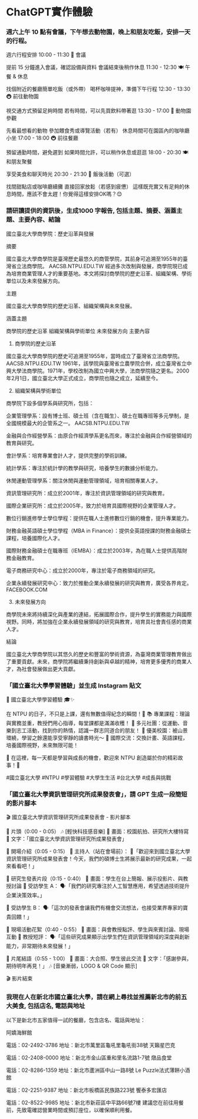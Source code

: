 # ChatGPT實作體驗
### 週六上午 10 點有會議，下午想去動物園，晚上和朋友吃飯，安排一天的行程。
週六行程安排
10:00 - 11:30 📌 會議

提前 15 分鐘進入會議，確認設備與資料
會議結束後稍作休息
11:30 - 12:30 🍽 午餐 & 休息

找個附近的餐廳簡單吃飯（或外帶）
喝杯咖啡提神，準備下午行程
12:30 - 13:30 🚇 前往動物園

視交通方式預留足夠時間
若有時間，可以先買飲料帶著逛
13:30 - 17:00 🦁 動物園參觀

先看最想看的動物
參加餵食秀或導覽活動（若有）
休息時間可在園區內的咖啡廳小坐
17:00 - 18:00 🚇 前往餐廳

預留通勤時間，避免遲到
如果時間允許，可以稍作休息或逛逛
18:00 - 20:30 🍽 和朋友聚餐

享受美食和聊天時光
20:30 - 21:30 🍰 飯後活動（可選）

找間甜點店或咖啡廳續攤
直接回家放鬆（若感到疲憊）
這樣既充實又有足夠的休息時間，應該不會太趕！你覺得這樣安排OK嗎？😊

### 請研讀提供的資訊後，生成1000 字報告, 包括主題、摘要、涵蓋主題、主要內容、結論  
國立臺北大學商學院：歷史沿革與發展

摘要

國立臺北大學商學院是臺灣歷史最悠久的商管學院，其前身可追溯至1955年的臺灣省立法商學院。 
AACSB.NTPU.EDU.TW
經過多次改制與發展，商學院現已成為培育商業管理人才的重要基地。本文將探討商學院的歷史沿革、組織架構、學術單位以及未來發展方向。

主題

國立臺北大學商學院的歷史沿革、組織架構與未來發展。

涵蓋主題

商學院的歷史沿革
組織架構與學術單位
未來發展方向
主要內容

1. 商學院的歷史沿革

國立臺北大學商學院的歷史可追溯至1955年，當時成立了臺灣省立法商學院。 
AACSB.NTPU.EDU.TW
1961年，該學院與臺灣省立農學院合併，成立臺灣省立中興大學法商學院。1971年，學校改制為國立中興大學，法商學院隨之更名。2000年2月1日，國立臺北大學正式成立，商學院也隨之成立，延續至今。

2. 組織架構與學術單位

商學院下設多個學系與研究所，包括：

企業管理學系：設有博士班、碩士班（含在職生）、碩士在職專班等多元學制，是全國規模最大的企管系之一。 
AACSB.NTPU.EDU.TW

金融與合作經營學系：由原合作經濟學系更名而來，專注於金融與合作經營領域的教育與研究。

會計學系：培育專業會計人才，提供完整的學術訓練。

統計學系：專注於統計學的教學與研究，培養學生的數據分析能力。

休閒運動管理學系：關注休閒與運動管理領域，培育相關專業人才。

資訊管理研究所：成立於2001年，專注於資訊管理領域的研究與教育。

國際企業研究所：成立於2005年，致力於培育具國際視野的企業管理人才。

數位行銷進修學士學位學程：提供在職人士進修數位行銷的機會，提升專業能力。

財務金融英語碩士學位學程（MBA in Finance）：提供全英語授課的財務金融碩士課程，培養國際化人才。

國際財務金融碩士在職專班（IEMBA）：成立於2003年，為在職人士提供高階財務金融教育。

電子商務研究中心：成立於2000年，專注於電子商務領域的研究。

企業永續發展研究中心：致力於推動企業永續發展的研究與教育，廣受各界肯定。 
FACEBOOK.COM

3. 未來發展方向

商學院未來將持續深化與產業的連結，拓展國際合作，提升學生的實務能力與國際視野。同時，將加強在企業永續發展領域的研究與教育，培育具社會責任感的商業人才。

結論

國立臺北大學商學院以其悠久的歷史和豐富的學術資源，為臺灣商業管理教育做出了重要貢獻。未來，商學院將繼續秉持創新與卓越的精神，培育更多優秀的商業人才，為社會發展做出更大貢獻。

### 「國立臺北大學學習體驗」並生成 Instagram 貼文
📍 國立臺北大學學習體驗 🎓✨

在 NTPU 的日子，不只是上課，還有無數值得紀念的瞬間！💙
📚 專業課程：理論與實務並重，教授們用心指導，每堂課都是滿滿收穫！
👥 多元社團：從運動、音樂到志工活動，找到你的熱情，認識一群志同道合的朋友！
🌿 優美校園：被山景環繞，學習之餘還能享受寧靜的讀書時光～
🚀 國際交流：交換計畫、英語課程，培養國際視野，未來無限可能！

📌 在這裡，每一天都是學習與成長的機會，歡迎來 NTPU 創造屬於你的精彩故事！💫

#國立臺北大學 #NTPU #學習體驗 #大學生生活 #台北大學 #成長與挑戰

### 「國立臺北大學資訊管理研究所成果發表會」，請 GPT 生成一段簡短的影片腳本
🎬 國立臺北大學資訊管理研究所成果發表會 - 影片腳本

🔹 片頭（0:00 - 0:05）
🎶 [輕快科技感音樂]
📍 畫面：校園航拍、研究所大樓特寫
📝 文字：「國立臺北大學資訊管理研究所成果發表會」

🔹 開場介紹（0:05 - 0:15）
🎤 主持人（站在會場前）：
📢「歡迎來到國立臺北大學資訊管理研究所成果發表會！今天，我們的碩博士生將展示最新的研究成果，一起來看看吧！」

🔹 研究生發表片段（0:15 - 0:40）
📍 畫面：學生在台上簡報、展示投影片、與教授討論
🎤 受訪學生 A：
🗣「我們的研究專注於人工智慧應用，希望透過技術提升企業決策效率。」

🎤 受訪學生 B：
🗣「這次的發表會讓我們有機會交流想法，也接受業界專家的寶貴回饋！」

🔹 現場活動花絮（0:40 - 0:55）
📍 畫面：與會教授點評、學生與來賓討論、現場互動
🎤 教授短評：
🗣「這些研究成果顯示出學生們在資訊管理領域的深度與創新能力，非常期待未來發展！」

🔹 片尾結語（0:55 - 1:00）
📍 畫面：大合照、學生彼此交流
📝 文字：「感謝參與，期待明年再見！」
🎶 [音樂漸弱，LOGO & QR Code 顯示]

🎬 影片結束

### 我現在人在新北市國立臺北大學，請在網上尋找並推薦新北市的前五大美食, 包括店名, 電話與地址
以下是新北市五家值得一試的餐廳，包含店名、電話與地址：

阿嬌海鮮館

電話：02-2492-3786
地址：新北市萬里區龜吼里龜吼街38號
天籟星巴克

電話：02-2408-0000
地址：新北市金山區重和里名流路1-7號
燉品食堂

電話：02-8286-1359
地址：新北市蘆洲區中山一路8號
Le Puzzle法式薄餅小酒館

電話：02-2251-9387
地址：新北市板橋區民族路223號
饗泰多宏匯店

電話：02-8522-9985
地址：新北市新莊區中平路66號7樓
建議您在前往用餐前，先致電確認營業時間或預訂座位，以確保順利用餐。
